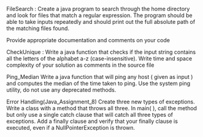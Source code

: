 FileSearch :
Create a java program to search through the home directory and look for files that match a regular expression. The program should be able to take inputs repeatedly and should print out the full absolute path of the matching files found.

Provide appropriate documentation and comments on your code


CheckUnique :
Write a java function that checks if the input string contains all the letters of the alphabet a-z (case-insensitive). Write time and space complexity of your solution as comments in the source file

Ping_Median
Write a java function that will ping any host ( given as input ) and computes the median of the time taken to ping.
Use the system ping utility, do not use any deprecated methods.

Error Handling(Java_Assignment_8)
Create three new types of exceptions. Write a class with a method that throws all three. In main( ), call the method but only use a single catch clause that will catch all three types of exceptions. Add a finally clause and verify that your finally clause is executed, even if a NullPointerException is thrown.
